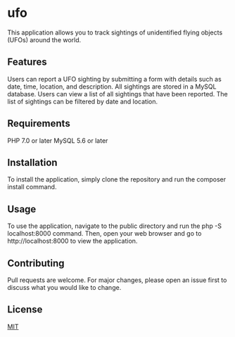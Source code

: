 # ufo

This application allows you to track sightings of unidentified flying objects (UFOs) around the world.

## Features

Users can report a UFO sighting by submitting a form with details such as date, time, location, and description.
All sightings are stored in a MySQL database.
Users can view a list of all sightings that have been reported.
The list of sightings can be filtered by date and location.

## Requirements

PHP 7.0 or later
MySQL 5.6 or later

## Installation

To install the application, simply clone the repository and run the composer install command.

## Usage

To use the application, navigate to the public directory and run the php -S localhost:8000 command. Then, open your web browser and go to http://localhost:8000 to view the application.

## Contributing

Pull requests are welcome. For major changes, please open an issue first
to discuss what you would like to change.

## License

[MIT](https://choosealicense.com/licenses/mit/)
